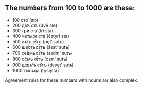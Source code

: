 ## The numbers from 100 to 1000 are these:
* 100 сто̀ (sto)
* 200 двѣ̀ стѣ̀ (dvě stě)
* 300 трѝ ста̀ (tri sta)
* 400 четы́ри ста̀ (četyri sta)
* 500 пѧ́ть сꙋ́тъ (pętʹ sutъ)
* 600 ше́сть сꙋ́тъ (šestʹ sutъ)
* 700 се́дмь сꙋ́тъ (sedmʹ sutъ)
* 800 о́смь сꙋ́тъ (osmʹ sutъ)
* 900 девѧ́ть сꙋ́тъ (devętʹ sutъ)
* 1000 ты́сѧща (tysęšta)

Agreement rules for these numbers with nouns are also complex.